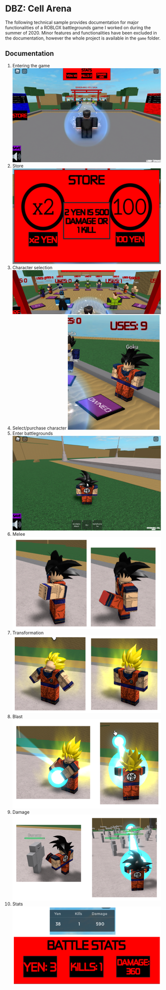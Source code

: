 # DBZ: Cell Arena

The following technical sample provides documentation for major functionalities of a ROBLOX battlegrounds game I worked on during the summer of 2020. Minor features and functionalities have been excluded in the documentation, however the whole project is available in the `game` folder.

## Documentation

1. Entering the game
    ![entering-the-game](/img/entering-the-game.png)
2. Store
    ![store](/img/store.png)
3. Character selection
    ![character-selection](/img/character-selection.png)
4. Select/purchase character
    ![select-character](/img/select-character.png)
5. Enter battlegrounds
    ![spawn-character](/img/spawn-character.png)
6. Melee
    ![melee](/img/melee.png)
7. Transformation
    ![transform](/img/transform.png)
8. Blast
    ![blast](/img/blast.png)
9. Damage
    ![damage](/img/damage.png)
10. Stats
    ![stats](/img/stats.png)